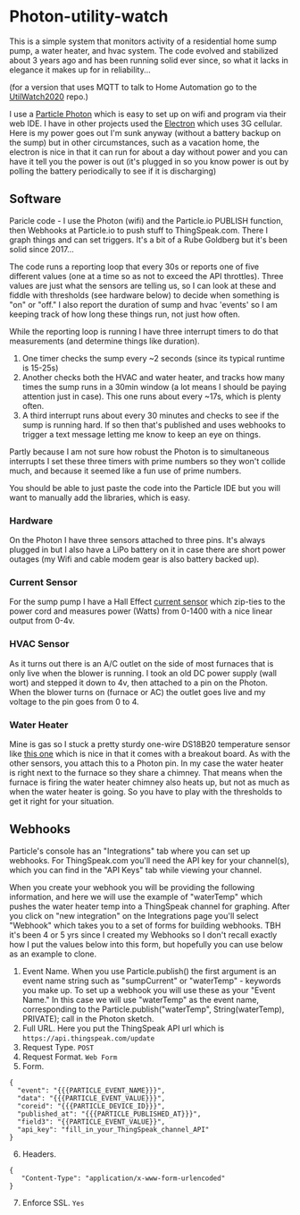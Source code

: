 # Photon-utility-watch

This is a simple system that monitors activity of a residential home sump pump, a water heater,
and hvac system. The code evolved and stabilized about 3 years ago and has been running solid
ever since, so what it lacks in elegance it makes up for in reliability...

(for a version that uses MQTT to talk to Home Automation go to the [UtilWatch2020](https://github.com/cecat/UtilityWatchMQTT) repo.)

I use a [Particle Photon](https://docs.particle.io/photon/) which is easy to set up on
wifi and program via their web IDE. I have in other projects used the [Electron](https://docs.particle.io/electron/)
which uses 3G cellular.  Here is my power goes out I'm sunk anyway (without a battery backup on 
the sump) but in other circumstances, such as a vacation home, the electron is nice in that it can
run for about a day without power and you can have it tell you the power is out (it's plugged in
so you know power is out by polling the battery periodically to see if it is discharging) 

## Software

Paricle code - I use the Photon (wifi) and the Particle.io PUBLISH function,
then Webhooks at Particle.io to push stuff to ThingSpeak.com.
There I graph things and can set triggers.
It's a bit of a Rube Goldberg but it's been solid since 2017...

The code runs a reporting loop that every 30s or reports one of five different values (one at a time so as not to exceed the API throttles).  Three values are just what the sensors are telling us, so I can look at these and fiddle with thresholds (see hardware below) to decide when something is "on" or "off."  I also report the duration of sump and hvac 'events' so I am keeping track of how long these things run, not just how often.

While the reporting loop is running I have three interrupt timers to do that measurements
(and determine things like duration).
1. One timer checks the sump every ~2 seconds (since its typical runtime is 15-25s)
2. Another checks both the HVAC and water heater, and tracks how many times the sump runs in a 30min window
(a lot means I should be paying attention just in case).  This one runs about every ~17s, which is plenty often.
3. A third interrupt runs about every 30 minutes and checks to see if the sump is running hard.  If so then
that's published and uses webhooks to trigger a text message letting me know to keep an eye on things.

Partly because I am not sure how robust the Photon is to simultaneous interrupts I set these three timers
with prime numbers so they won't collide much, and because it seemed like a fun use of prime numbers.

You should be able to just paste the code into the Particle IDE but you will want to manually add the libraries, which is easy.

### Hardware

On the Photon I have three sensors attached to three pins.  It's always plugged in but I also have a LiPo battery on it in case there are short power outages (my Wifi and cable modem gear is also battery backed up).

### Current Sensor

For the sump pump I have a Hall Effect [current sensor](https://moderndevice.com/product/current-sensor/) which zip-ties to the power cord and measures power (Watts) from 0-1400 with a nice linear output from 0-4v.  

### HVAC Sensor

As it turns out there is an A/C outlet on the side of most furnaces that is only live when the blower is running.  I took an old DC power supply (wall wort) and stepped it down to 4v, then attached to a pin on the Photon.  When the blower turns on (furnace or AC) the outlet goes live and my voltage to the pin goes from 0 to 4.

### Water Heater

Mine is gas so I stuck a pretty sturdy one-wire DS18B20 temperature sensor like [this one](https://www.dx.com/p/waterproof-ds18b20-temperature-sensor-with-adapter-module-for-arduino-2068262.html?tc=USD&ta=US) which is nice in that it comes with a breakout board.  As with the other sensors, you attach this to a Photon pin.  In my case the water heater is right next to the furnace so they share a chimney.  That means when the furnace is firing the water heater chimney also heats up, but not as much as when the water heater is going.  So you have to play with the thresholds to get it right for your situation.

## Webhooks

Particle's console has an "Integrations" tab where you can set up webhooks.  For ThingSpeak.com you'll need the API key for your channel(s), which you can find in the "API Keys" tab while viewing your channel.

When you create your webhook you will be providing the following information, and here we will use the example of "waterTemp" which pushes the water heater temp into a ThingSpeak channel for graphing. After you click on "new integration" on the Integrations page you'll select "Webhook" which takes you to a set of forms for building webhooks.  TBH it's been 4 or 5 yrs since I created my Webhooks so I don't recall exactly how I put the values below into this form, but hopefully you can use below as an example to clone.

1. Event Name.  When you use Particle.publish() the first argument is an event name string such as "sumpCurrent" or "waterTemp" - keywords you make up.  To set up a webhook you will use these as your "Event Name." In this case we will use "waterTemp" as the event name, corresponding to the Particle.publish("waterTemp", String(waterTemp), PRIVATE); call in the Photon sketch.
2. Full URL.  Here you put the ThingSpeak API url which is `https://api.thingspeak.com/update`
3. Request Type. `POST`
4. Request Format. `Web Form`
5. Form.<br>
```
{
  "event": "{{{PARTICLE_EVENT_NAME}}}",
  "data": "{{{PARTICLE_EVENT_VALUE}}}",
  "coreid": "{{{PARTICLE_DEVICE_ID}}}",
  "published_at": "{{{PARTICLE_PUBLISHED_AT}}}",
  "field3": "{{PARTICLE_EVENT_VALUE}}",
  "api_key": "fill_in_your_ThingSpeak_channel_API"
}
```
6. Headers.<br>
```
{
   "Content-Type": "application/x-www-form-urlencoded"
}
```
7. Enforce SSL. `Yes`

          

    



